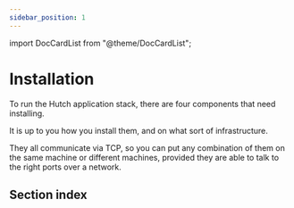 ```yaml
---
sidebar_position: 1
---
```


import DocCardList from "@theme/DocCardList";

# Installation

To run the Hutch application stack, there are four components that need installing.

It is up to you how you install them, and on what sort of infrastructure.

They all communicate via TCP, so you can put any combination of them on the same machine or different machines, provided they are able to talk to the right ports over a network.

## Section index

<DocCardList />
